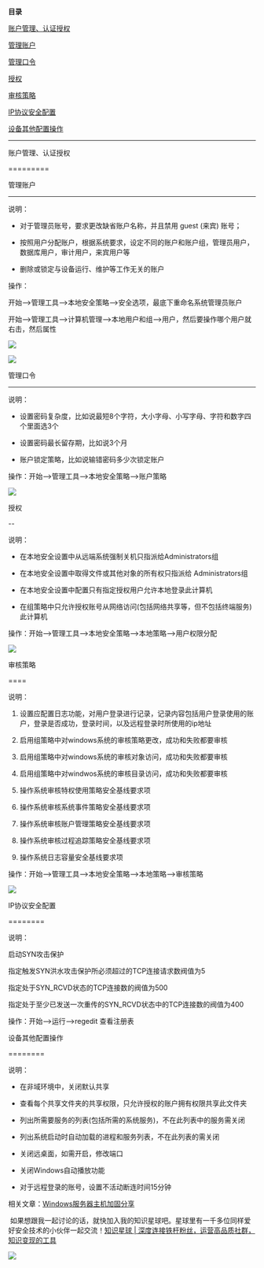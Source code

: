 **目录**

[账户管理、认证授权](#t0 "账户管理、认证授权")

[管理账户](#t1 "管理账户")

[管理口令](#t2 "管理口令")

[授权](#t3 "授权")

[审核策略](#t4 "审核策略")

[IP协议安全配置](#t5 "IP协议安全配置")

[设备其他配置操作](#t6 "设备其他配置操作")

* * *

账户管理、认证授权
=========

管理账户
----

说明：

*   对于管理员账号，要求更改缺省账户名称，并且禁用 guest (来宾) 账号；
*   按照用户分配账户，根据系统要求，设定不同的账户和账户组，管理员用户，数据库用户，审计用户，来宾用户等
*   删除或锁定与设备运行、维护等工作无关的账户

操作：

开始-->管理工具-->本地安全策略-->安全选项，最底下重命名系统管理员账户

开始-->管理工具-->计算机管理-->本地用户和组-->用户，然后要操作哪个用户就右击，然后属性

![](https://img-blog.csdnimg.cn/20181026173519386.png?x-oss-process=image/watermark,type_ZmFuZ3poZW5naGVpdGk,shadow_10,text_aHR0cHM6Ly9ibG9nLmNzZG4ubmV0L3FxXzM2MTE5MTky,size_27,color_FFFFFF,t_70)

![](https://img-blog.csdnimg.cn/20181026083909225.png?x-oss-process=image/watermark,type_ZmFuZ3poZW5naGVpdGk,shadow_10,text_aHR0cHM6Ly9ibG9nLmNzZG4ubmV0L3FxXzM2MTE5MTky,size_27,color_FFFFFF,t_70)

管理口令
----

说明：

*   设置密码复杂度，比如说最短8个字符，大小字母、小写字母、字符和数字四个里面选3个
*   设置密码最长留存期，比如说3个月
*   账户锁定策略，比如说输错密码多少次锁定账户

操作：开始-->管理工具-->本地安全策略-->账户策略

![](https://img-blog.csdnimg.cn/20181026173724502.png?x-oss-process=image/watermark,type_ZmFuZ3poZW5naGVpdGk,shadow_10,text_aHR0cHM6Ly9ibG9nLmNzZG4ubmV0L3FxXzM2MTE5MTky,size_27,color_FFFFFF,t_70)

授权
--

说明：

*   在本地安全设置中从远端系统强制关机只指派给Administrators组
*   在本地安全设置中取得文件或其他对象的所有权只指派给 Administrators组
*   在本地安全设置中配置只有指定授权用户允许本地登录此计算机
*   在组策略中只允许授权账号从网络访问(包括网络共享等，但不包括终端服务)此计算机

操作：开始-->管理工具-->本地安全策略-->本地策略-->用户权限分配

![](https://img-blog.csdnimg.cn/2018102609011133.png?x-oss-process=image/watermark,type_ZmFuZ3poZW5naGVpdGk,shadow_10,text_aHR0cHM6Ly9ibG9nLmNzZG4ubmV0L3FxXzM2MTE5MTky,size_27,color_FFFFFF,t_70)

审核策略
====

说明：

1.  设置应配置日志功能，对用户登录进行记录，记录内容包括用户登录使用的账户，登录是否成功，登录时间，以及远程登录时所使用的ip地址
2.  启用组策略中对windows系统的审核策略更改，成功和失败都要审核
3.  启用组策略中对windows系统的审核对象访问，成功和失败都要审核
4.  启用组策略中对windwos系统的审核目录访问，成功和失败都要审核
5.  操作系统审核特权使用策略安全基线要求项
6.  操作系统审核系统事件策略安全基线要求项
7.  操作系统审核账户管理策略安全基线要求项
8.  操作系统审核过程追踪策略安全基线要求项
9.  操作系统日志容量安全基线要求项

操作：开始-->管理工具-->本地安全策略-->本地策略-->审核策略

![](https://img-blog.csdnimg.cn/20181026174119608.png?x-oss-process=image/watermark,type_ZmFuZ3poZW5naGVpdGk,shadow_10,text_aHR0cHM6Ly9ibG9nLmNzZG4ubmV0L3FxXzM2MTE5MTky,size_27,color_FFFFFF,t_70)

IP协议安全配置
========

说明：

启动SYN攻击保护  
指定触发SYN洪水攻击保护所必须超过的TCP连接请求数阀值为5  
指定处于SYN\_RCVD状态的TCP连接数的阀值为500  
指定处于至少已发送一次重传的SYN\_RCVD状态中的TCP连接数的阀值为400

操作：开始-->运行-->regedit 查看注册表

设备其他配置操作
========

说明：

*   在非域环境中，关闭默认共享
*   查看每个共享文件夹的共享权限，只允许授权的账户拥有权限共享此文件夹
*   列出所需要服务的列表(包括所需的系统服务)，不在此列表中的服务需关闭
*   列出系统启动时自动加载的进程和服务列表，不在此列表的需关闭
*   关闭远桌面，如需开启，修改端口
*   关闭Windows自动播放功能
*   对于远程登录的账号，设置不活动断连时间15分钟

相关文章：[Windows服务器主机加固分享](https://mp.weixin.qq.com/s?__biz=MjM5NjA0NjgyMA==&mid=2651078089&idx=4&sn=bdf8aba21d41d6d0b03cd3d0df98c3ec&chksm=bd1faf428a682654658371fa586e4cd6f6428079d2fbf3231b63e1727694258727da683bce8d&scene=0&xtrack=1&key=95522d0f0e67d29cf758e6bea54954f4a2d9d024ffd27e2820398bc8a256417a9130f4d57981446a89d682acbc7dc661f7dd21de5ba933f02c6656714b5ea2fcb253bdc7af9514c60ee2406585faea26&ascene=14&uin=MjIwMDQzNjQxOQ%3D%3D&devicetype=Windows+10&version=62060833&lang=zh_CN&pass_ticket=irTZVyrE8xZpBUIJ5x3YZIVIIl%2Bc7G9LNBLHZyp7zJHangzzaA61Hwqw2925WxMV "Windows服务器主机加固分享")

 如果想跟我一起讨论的话，就快加入我的知识星球吧。星球里有一千多位同样爱好安全技术的小伙伴一起交流！[知识星球 | 深度连接铁杆粉丝，运营高品质社群，知识变现的工具](https://wx.zsxq.com/dweb2/index/group/88514121251242 "知识星球 | 深度连接铁杆粉丝，运营高品质社群，知识变现的工具")

![](https://img-blog.csdnimg.cn/1219ed79e9ed449d85d27b732cda5ea6.jpg)